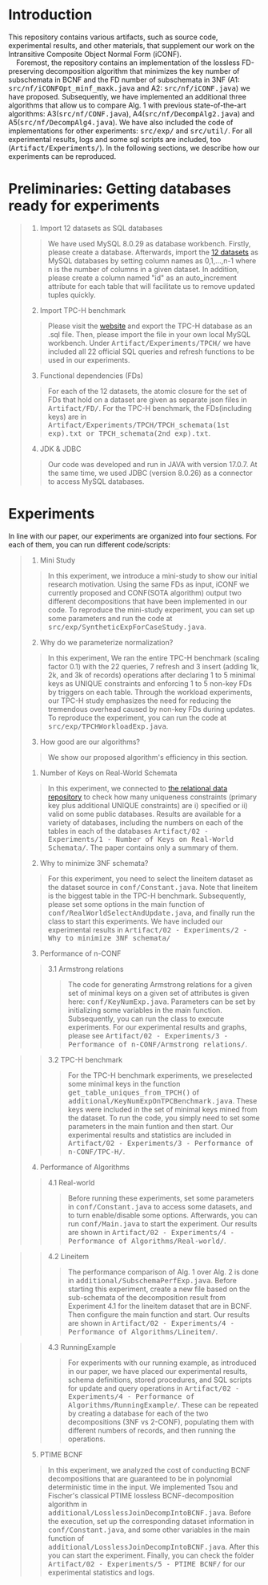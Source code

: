# Introduction
This repository contains various artifacts, such as source code, experimental results, and other materials, that supplement our work on the Intransitive Composite Object Normal Form (iCONF).\
&nbsp;&nbsp;&nbsp;&nbsp;Foremost, the repository contains an implementation of the lossless FD-preserving decomposition algorithm that minimizes the key number of subschemata in BCNF and the FD number of subschemata in 3NF (A1: <kbd>src/nf/iCONFOpt_minf_maxk.java</kbd> and A2: <kbd>src/nf/iCONF.java</kbd>) we have proposed. Subsequently, we have implemented an additional three algorithms that allow us to compare Alg. 1 with previous state-of-the-art algorithms: A3(<kbd>src/nf/CONF.java</kbd>), A4(<kbd>src/nf/DecompAlg2.java</kbd>) and A5(<kbd>src/nf/DecompAlg4.java</kbd>). We have also included the code of implementations for other experiments: <kbd>src/exp/</kbd> and <kbd>src/util/</kbd>. For all experimental results, logs and some sql scripts are included, too (<kbd>Artifact/Experiments/</kbd>). In the following sections, we describe how our experiments can be reproduced. 
# Preliminaries: Getting databases ready for experiments
> 1. Import 12 datasets as SQL databases
>> We have used MySQL 8.0.29 as database workbench. Firstly, please create a database. Afterwards, import the [12 datasets](https://hpi.de/naumann/projects/repeatability/data-profiling/fds.html) as MySQL databases by setting column names as 0,1,...,n-1 where n is the number of columns in a given dataset. In addition, please create a column named "id" as an auto_increment attribute for each table that will facilitate us to remove updated tuples quickly.
> 2. Import TPC-H benchmark
>> Please visit the [website](https://relational.fit.cvut.cz/dataset/TPCH) and export the TPC-H database as an .sql file. Then, please import the file in your own local MySQL workbench. Under <kbd>Artifact/Experiments/TPCH/</kbd> we have included all 22 official SQL queries and refresh functions to be used in our experiments.
>3. Functional dependencies (FDs)
>> For each of the 12 datasets, the atomic closure for the set of FDs that hold on a dataset are given as separate json files in <kbd>Artifact/FD/</kbd>. For the TPC-H benchmark, the FDs(including keys) are in <kbd>Artifact/Experiments/TPCH/TPCH_schemata(1st exp).txt or TPCH_schemata(2nd exp).txt</kbd>.
>4. JDK & JDBC
>> Our code was developed and run in JAVA with version 17.0.7. At the same time, we used JDBC (version 8.0.26) as a connector to access MySQL databases.
# Experiments
In line with our paper, our experiments are organized into four sections. For each of them, you can run different code/scripts:
>1. Mini Study
>> In this experiment, we introduce a mini-study to show our initial research motivation. Using the same FDs as input, iCONF we currently proposed and CONF(SOTA algorithm) output two different decompositions that have been implemented in our code. To reproduce the mini-study experiment, you can set up some parameters and run the code at <kbd>src/exp/SyntheticExpForCaseStudy.java</kbd>.
>2. Why do we parameterize normalization?
>> In this experiment, We ran the entire TPC-H benchmark (scaling factor 0.1) with the 22 queries, 7 refresh and 3 insert (adding 1k, 2k, and 3k of records) operations after declaring 1 to 5 minimal keys as UNIQUE constraints and enforcing 1 to 5 non-key FDs by triggers on each table. Through the workload experiments, our TPC-H study emphasizes the need for reducing the tremendous overhead caused by non-key FDs during updates. To reproduce the experiment, you can run the code at <kbd>src/exp/TPCHWorkloadExp.java</kbd>.
>3. How good are our algorithms?
>> We show our proposed algorithm's efficiency in this section. 
>1. Number of Keys on Real-World Schemata
>> In this experiment, we connected to [the relational data
repository](https://relational.fit.cvut.cz) to check how many uniqueness constraints (primary key plus additional UNIQUE constraints) are i) specified or ii) valid on some public databases. Results are available for a variety of databases, including the numbers on each of the tables in each of the databases <kbd>Artifact/02 - Experiments/1 - Number of Keys on Real-World Schemata/</kbd>. The paper contains only a summary of them.
>2. Why to minimize 3NF schemata?
>> For this experiment, you need to select the lineitem dataset as the dataset source in <kbd>conf/Constant.java</kbd>. Note that lineitem is the biggest table in the TPC-H benchmark. Subsequently, please set some options in the main function of <kbd>conf/RealWorldSelectAndUpdate.java</kbd>, and finally run the class to start this experiments. We have included our experimental results in <kbd>Artifact/02 - Experiments/2 - Why to minimize 3NF schemata/</kbd>
> 3. Performance of n-CONF
>> 3.1 Armstrong relations
>>> The code for generating Armstrong relations for a given set of minimal keys on a given set of attributes is given here: <kbd>conf/KeyNumExp.java</kbd>. Parameters can be set by initializing some variables in the main function. Subsequently, you can run the class to execute experiments. For our experimental results and graphs, please see <kbd>Artifact/02 - Experiments/3 - Performance of n-CONF/Armstrong relations/</kbd>.

>> 3.2 TPC-H benchmark
>>> For the TPC-H benchmark experiments, we preselected some minimal keys in the function <kbd>get_table_uniques_from_TPCH()</kbd> of <kbd>additional/KeyNumExpOnTPCBenchmark.java</kbd>. These keys were included in the set of minimal keys mined from the dataset. To run the code, you simply need to set some parameters in the main funtion and then start. Our experimental results and statistics are included in <kbd>Artifact/02 - Experiments/3 - Performance of n-CONF/TPC-H/</kbd>.
> 4. Performance of Algorithms
>> 4.1 Real-world
>>> Before running these experiments, set some parameters in <kbd>conf/Constant.java</kbd> to access some datasets, and to turn enable/disable some options. Afterwards, you can run <kbd>conf/Main.java</kbd> to start the experiment. Our results are shown in <kbd>Artifact/02 - Experiments/4 - Performance of Algorithms/Real-world/</kbd>.

>> 4.2 Lineitem
>>> The performance comparison of Alg. 1 over Alg. 2 is done in <kbd>additional/SubschemaPerfExp.java</kbd>. Before starting this experiment, create a new file based on the sub-schemata of the decomposition result from Experiment 4.1 for the lineitem dataset that are in BCNF. Then configure the main function and start. Our results are shown in <kbd>Artifact/02 - Experiments/4 - Performance of Algorithms/Lineitem/</kbd>.

>> 4.3 RunningExample
>>> For experiments with our running example, as introduced in our paper, we have placed our experimental results, schema definitions, stored procedures, and SQL scripts for update and query operations in <kbd>Artifact/02 - Experiments/4 - Performance of Algorithms/RunningExample/</kbd>. These can be repeated by creating a database for each of the two decompositions (3NF vs 2-CONF), populating them with different numbers of records, and then running the operations. 
> 5. PTIME BCNF
>> In this experiment, we analyzed the cost of conducting BCNF decompositions that are guaranteed to be in polynomial deterministic time in the input. We implemented Tsou and Fischer's classical PTIME lossless BCNF-decomposition algorithm in <kbd>additional/LosslessJoinDecompIntoBCNF.java</kbd>. Before the execution, set up the corresponding dataset information in <kbd>conf/Constant.java</kbd>, and some other variables in the main function of <kbd>additional/LosslessJoinDecompIntoBCNF.java</kbd>. After this you can start the experiment. Finally, you can check the folder <kbd>Artifact/02 - Experiments/5 - PTIME BCNF/</kbd> for our experimental statistics and logs.
